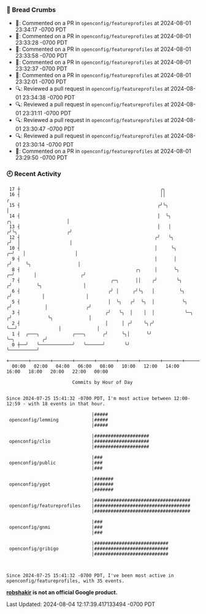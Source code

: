 ### 🍞 Bread Crumbs

 * 💬: Commented on a PR in  `openconfig/featureprofiles` at 2024-08-01 23:34:17 -0700 PDT
 * 💬: Commented on a PR in  `openconfig/featureprofiles` at 2024-08-01 23:33:28 -0700 PDT
 * 💬: Commented on a PR in  `openconfig/featureprofiles` at 2024-08-01 23:33:58 -0700 PDT
 * 💬: Commented on a PR in  `openconfig/featureprofiles` at 2024-08-01 23:32:37 -0700 PDT
 * 💬: Commented on a PR in  `openconfig/featureprofiles` at 2024-08-01 23:32:01 -0700 PDT
 * 🔍: Reviewed a pull request in  `openconfig/featureprofiles` at 2024-08-01 23:34:38 -0700 PDT
 * 🔍: Reviewed a pull request in  `openconfig/featureprofiles` at 2024-08-01 23:31:11 -0700 PDT
 * 🔍: Reviewed a pull request in  `openconfig/featureprofiles` at 2024-08-01 23:30:47 -0700 PDT
 * 🔍: Reviewed a pull request in  `openconfig/featureprofiles` at 2024-08-01 23:30:14 -0700 PDT
 * 💬: Commented on a PR in  `openconfig/featureprofiles` at 2024-08-01 23:29:50 -0700 PDT

### 🕘 Recent Activity
```
 17 ┼                                                   ╭╮
 16 ┤                                                   ││                                             ╭
 15 ┤                                                  ╭╯╰╮                                            │
 14 ┤                                                  │  ╰╮                     ╭╮                    │
 13 ┤                                                  │   │                    ╭╯╰╮                  ╭╯
 12 ┤                                                 ╭╯   ╰╮                  ╭╯  │                  │
 10 ┤                                                 │     ╰╮               ╭─╯   │                  │
  9 ┤                                                 │      │              ╭╯     ╰╮                 │
  8 ┤                                          ╭╮     │      ╰╮           ╭─╯       │                ╭╯
  7 ┤                                 ╭─╮      ││    ╭╯       ╰╮         ╭╯         ╰╮               │
  6 ┤                                ╭╯ │     ╭╯╰╮   │         ╰╮       ╭╯           │               │
  5 ┤                                │  ╰╮   ╭╯  ╰╮  │          ╰╮     ╭╯            │              ╭╯
  3 ┤                               ╭╯   ╰╮  │    │  │           ╰─╮  ╭╯             ╰╮             │
  2 ┤                               │     │ ╭╯    ╰╮╭╯             ╰──╯               │             │
  1 ┤  ╭───╮            ╭───╮      ╭╯     ╰╮│      ╰╯                                 ╰─╮          ╭╯
  0 ┼──╯   ╰────────────╯   ╰──────╯       ╰╯                                           ╰──────────╯
    +───────+───────+───────+───────+───────+───────+───────+───────+───────+───────+───────+───────+────
  00:00   02:00   04:00   06:00   08:00   10:00   12:00   14:00   16:00   18:00   20:00   22:00   00:00   

						Commits by Hour of Day


Since 2024-07-25 15:41:32 -0700 PDT, I'm most active between 12:00-12:59 - with 18 events in that hour.

```



```
                               |#####
 openconfig/lemming            |#####
                               |#####

                               |####################
 openconfig/clio               |####################
                               |####################

                               |###
 openconfig/public             |###
                               |###

                               |#######
 openconfig/ygot               |#######
                               |#######

                               |###################################
 openconfig/featureprofiles    |###################################
                               |###################################

                               |###
 openconfig/gnmi               |###
                               |###

                               |###########################
 openconfig/gribigo            |###########################
                               |###########################



Since 2024-07-25 15:41:32 -0700 PDT, I've been most active in openconfig/featureprofiles, with 35 events.

```
**[robshakir](mailto:robjs@google.com) is not an official Google product.**  


Last Updated: 2024-08-04 12:17:39.417133494 -0700 PDT
